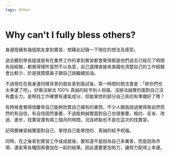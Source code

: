 ```yaml
---
tags: Other
---
```


# Why can't I fully bless others?

身邊陸續有幾個朋友拿到實習，想藉此記錄一下現在的想法及感受。

過去聽到學長姐或是有在業界工作的拿到實習都會覺得那是他們過去已經花了時間有段經驗，都覺得理所當然不以為意，自己選擇直接來美國也清楚自己的工作經驗會比較少，於是就摸摸鼻子跟自己說繼續加油。

不過現在在我身邊同樣背景的朋友拿到面試後，第一時間的想法會是：「欸你們也太幸運了吧」。好像沒辦法 100% 真誠的給予別人祝福，沒辦法誠實的面對自己沒有盡全力。是啊找工作確實有運氣成分，但能掌控的部分自己真的有準備好了嗎？

有時候會覺得很慶幸自己能夠欣賞自己擁有的東西，不少人跟我說過覺得我自然而然的有自信，有自信固然重要，不過能夠誠實面對自己也很重要。檢討、反省、改過、進步，找實習還有兩三個月的時間，況且終點也不是在這次的找實習。

記得要練習誠實面對自己、掌控自己能掌控的、真誠的給予祝福。

同時，在之後拿到實習工作或成就後，要知道不是因為自己多厲害，而是因為市場、運氣等各種因素疊加在一起的結果。因此還要更加努力，讓努力配得上幸運。
